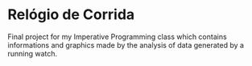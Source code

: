 # Relógio de Corrida
Final project for my Imperative Programming class which contains informations and graphics made by the analysis of data generated by a running watch.
 
